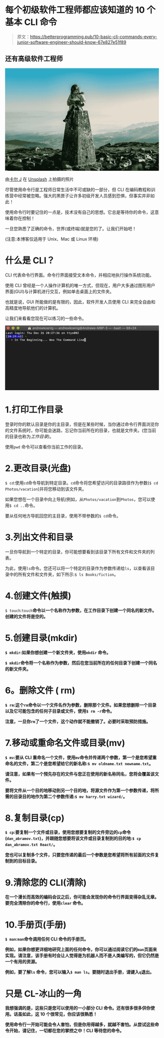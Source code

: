 # 每个初级软件工程师都应该知道的 10 个基本 CLI 命令

> 原文：<https://betterprogramming.pub/10-basic-cli-commands-every-junior-software-engineer-should-know-67e827e51f89>

## 还有高级软件工程师

![](img/892fee88501d0e10caeaa676a62be4c2.png)

由[卡尔 J](https://unsplash.com/@scamartist?utm_source=unsplash&utm_medium=referral&utm_content=creditCopyText) 在 [Unsplash](https://unsplash.com/s/photos/knowledge?utm_source=unsplash&utm_medium=referral&utm_content=creditCopyText) 上拍摄的照片

尽管使用命令行是工程师日常生活中不可或缺的一部分，但 CLI 在编码教程和训练营中经常被忽略。强大的黑匣子让许多初级开发人员感到恐惧，但事实并非如此！

使用命令行时要记住的一点是，技术没有自己的思想。它总是等待你的命令，这意味着你在控制！

一旦您熟悉了正确的命令，世界(或终端)就是您的了。让我们开始吧！

(注意:本博客仅适用于 Unix、Mac 或 Linux 环境)

# 什么是 CLI？

CLI 代表命令行界面。命令行界面接受文本命令，并相应地执行操作系统功能。

使用 CLI 曾经是一个人操作计算机的唯一方式，但现在，用户大多通过图形用户界面(GUI)与计算机进行交互，例如单击桌面上的文件夹。

也就是说，GUI 所能做的是有限的，因此，软件开发人员使用 CLI 来完全自由和高精度地导航他们的计算机。

让我们来看看您现在可以练习的一些命令。

![](img/e3fe406794ef94ee2917f7c6142a2437.png)

# 1.打印工作目录

登录时你的默认目录是你的主目录，但是在某些时候，当你通过命令行界面浏览你的文件系统时，你可能会迷路，忘记你当前所在的目录，也就是文件夹。(您当前的目录也称为*工作目录)*。

使用`pwd` 命令可以查看你当前工作的目录。

# 2.更改目录(光盘)

`$ cd`:使用`cd`命令导航到特定目录。`cd`命令将您希望访问的目录路径作为参数(`$ cd Photos/vacation`)并将您移动到该文件夹。

如果您想在一个目录中向上导航(例如，从`Photos/vacation`到`Photos`，您可以使用`$ cd ..`命令。

要从任何地方导航回您的主目录，使用不带参数的`$ cd`命令。

# 3.列出文件和目录

一旦你导航到一个特定的目录，你可能想要看到该目录下所有文件和文件夹的列表。

为此，使用`ls`命令。您还可以将一个特定的目录作为参数传递给`ls`，以查看该目录中的所有文件和文件夹，如下所示:`$ ls Books/fiction`。

# 4.创建文件(触摸)

`$ touch`:`touch`**命令以一个名称作为参数，在工作目录下创建一个同名的新文件。创建的文件将是空的。**

# **5.创建目录(mkdir)**

**`$ mkdir`:如果你想创建一个新文件夹，使用`mkdir` 命令。**

**`$ mkdir`命令将一个名称作为参数，然后在您当前所在的任何目录下创建一个同名的新文件夹。**

# **6。删除文件 ( **rm)****

**`$ rm`:这个`rm`命令以一个文件名作为参数，删除那个文件。如果您想删除一个目录以及它可能包含的任何子目录或文件，使用`$ rm -r`命令。**

**注意，一旦你`rm`了一个文件，这个动作就不能撤销了。必要时采取预防措施。**

# **7.移动或重命名文件或目录(mv)**

**`$ mv`:要从 CLI 重命名一个文件，使用`mv`命令并传递两个参数，第一个是您希望重命名的文件，第二个是您希望给它的新名称:`$ mv oldname.txt newname.txt`。**

**请注意，如果有一个预先存在的文件与您正在使用的新名称同名，您将会覆盖该文件。**

**要将文件从一个目的地移动到另一个目的地，将源文件作为第一个参数传递，将所需的目录目的地作为第二个参数传递:`$ mv harry.txt wizard/`。**

# **8.复制目录(cp)**

**`$ cp`:要复制一个文件或目录，使用您想要复制的文件旁边的`cp`命令(`dan_abramov.txt`)，并跟随您想要将该文件或目录复制到的目的地:`$ cp dan_abramov.txt React/`。**

**您也可以复制多个文件，只要您传递的最后一个参数是您希望将所有前面的文件复制到的目标目录。**

# **9.清除您的 CLI(清除)**

**在一个漫长而高效的编码会议之后，你可能会发现你的命令行界面变得杂乱无章。要完全清除你的命令行，使用`clear` 命令。**

# **10.手册页(手册)**

**`$ man`:`man`**命令调用任何 CLI 命令的手册页。****

****例如，如果你想更详细地研究上面的任何命令，你可以通过阅读它们的`man`页面来实现。请注意，该手册有时会让人觉得是为机器人而不是人类编写的，但它仍然是一个有用的资源。****

****例如，要了解`ls` 命令，您可以输入`$ man ls`。要随时退出手册，请键入`q`退出。****

# ****只是 CL-冰山的一角****

****我想强调的是，这些只是您可以使用的一小部分 CLI 命令。还有很多很多供你使用。话虽如此，这 10 个很常见，你应该很熟悉！****

****使用命令行一开始可能会令人害怕，但是你用得越多，就越不害怕。从尝试这些命令开始，请记住，一切都在您的掌控之中！CLI 等待您的命令。****
